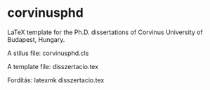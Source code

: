# corvinusphd
LaTeX template for the Ph.D. dissertations of Corvinus University of Budapest, Hungary.

A stilus file: corvinusphd.cls 

A template file: disszertacio.tex

Fordítás: latexmk disszertacio.tex
